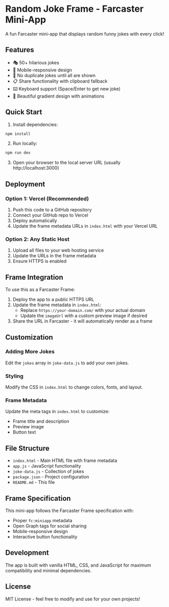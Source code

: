 # Random Joke Frame - Farcaster Mini-App

A fun Farcaster mini-app that displays random funny jokes with every click!

## Features

- 🎭 50+ hilarious jokes
- 📱 Mobile-responsive design
- 🔄 No duplicate jokes until all are shown
- 📋 Share functionality with clipboard fallback
- ⌨️ Keyboard support (Space/Enter to get new joke)
- 🎨 Beautiful gradient design with animations

## Quick Start

1. Install dependencies:
```bash
npm install
```

2. Run locally:
```bash
npm run dev
```

3. Open your browser to the local server URL (usually http://localhost:3000)

## Deployment

### Option 1: Vercel (Recommended)
1. Push this code to a GitHub repository
2. Connect your GitHub repo to Vercel
3. Deploy automatically
4. Update the frame metadata URLs in `index.html` with your Vercel URL

### Option 2: Any Static Host
1. Upload all files to your web hosting service
2. Update the URLs in the frame metadata
3. Ensure HTTPS is enabled

## Frame Integration

To use this as a Farcaster Frame:

1. Deploy the app to a public HTTPS URL
2. Update the frame metadata in `index.html`:
   - Replace `https://your-domain.com/` with your actual domain
   - Update the `imageUrl` with a custom preview image if desired
3. Share the URL in Farcaster - it will automatically render as a frame

## Customization

### Adding More Jokes
Edit the `jokes` array in `joke-data.js` to add your own jokes.

### Styling
Modify the CSS in `index.html` to change colors, fonts, and layout.

### Frame Metadata
Update the meta tags in `index.html` to customize:
- Frame title and description
- Preview image
- Button text

## File Structure

- `index.html` - Main HTML file with frame metadata
- `app.js` - JavaScript functionality
- `joke-data.js` - Collection of jokes
- `package.json` - Project configuration
- `README.md` - This file

## Frame Specification

This mini-app follows the Farcaster Frame specification with:
- Proper `fc:miniapp` metadata
- Open Graph tags for social sharing
- Mobile-responsive design
- Interactive button functionality

## Development

The app is built with vanilla HTML, CSS, and JavaScript for maximum compatibility and minimal dependencies.

## License

MIT License - feel free to modify and use for your own projects!